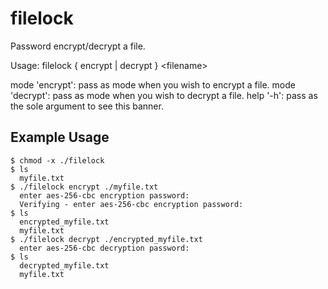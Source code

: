# filelock
Password encrypt/decrypt a file. 

Usage: filelock { encrypt | decrypt } \<filename\>
  
  mode 'encrypt': pass as mode when you wish to encrypt a file. 
  mode 'decrypt': pass as mode when you wish to decrypt a file. 
  help '-h': pass as the sole argument to see this banner.  



## Example Usage

    $ chmod -x ./filelock
    $ ls
      myfile.txt
    $ ./filelock encrypt ./myfile.txt
      enter aes-256-cbc encryption password: 
      Verifying - enter aes-256-cbc encryption password:
    $ ls
      encrypted_myfile.txt 
      myfile.txt
    $ ./filelock decrypt ./encrypted_myfile.txt
      enter aes-256-cbc decryption password:
    $ ls
      decrypted_myfile.txt
      myfile.txt
